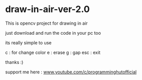 # draw-in-air-ver-2.0
This is opencv project for drawing in air

just download and run the code in your pc too

its really simple to use

c : for change color
e : erase
g : gap
esc : exit

thanks :)

support me here : www.youtube.com/c/programminghutofficial